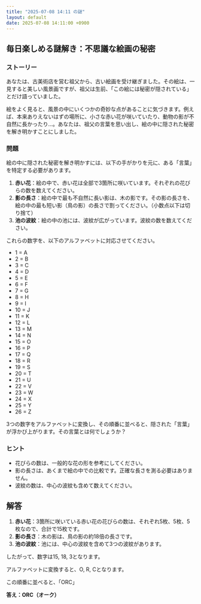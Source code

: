 ```yaml
---
title: "2025-07-08 14:11 の謎"
layout: default
date: 2025-07-08 14:11:00 +0900
---
```

## 毎日楽しめる謎解き：不思議な絵画の秘密

### ストーリー

あなたは、古美術店を営む祖父から、古い絵画を受け継ぎました。その絵は、一見すると美しい風景画ですが、祖父は生前、「この絵には秘密が隠されている」とだけ語っていました。

絵をよく見ると、風景の中にいくつかの奇妙な点があることに気づきます。例えば、本来ありえないはずの場所に、小さな赤い花が咲いていたり、動物の影が不自然に長かったり…。あなたは、祖父の言葉を思い出し、絵の中に隠された秘密を解き明かすことにしました。

### 問題

絵の中に隠された秘密を解き明かすには、以下の手がかりを元に、ある「言葉」を特定する必要があります。

1.  **赤い花**：絵の中で、赤い花は全部で3箇所に咲いています。それぞれの花びらの数を数えてください。
2.  **影の長さ**：絵の中で最も不自然に長い影は、木の影です。その影の長さを、絵の中の最も短い影（鳥の影）の長さで割ってください。（小数点以下は切り捨て）
3.  **池の波紋**：絵の中の池には、波紋が広がっています。波紋の数を数えてください。

これらの数字を、以下のアルファベットに対応させてください。

*   1 = A
*   2 = B
*   3 = C
*   4 = D
*   5 = E
*   6 = F
*   7 = G
*   8 = H
*   9 = I
*   10 = J
*   11 = K
*   12 = L
*   13 = M
*   14 = N
*   15 = O
*   16 = P
*   17 = Q
*   18 = R
*   19 = S
*   20 = T
*   21 = U
*   22 = V
*   23 = W
*   24 = X
*   25 = Y
*   26 = Z

3つの数字をアルファベットに変換し、その順番に並べると、隠された「言葉」が浮かび上がります。その言葉とは何でしょうか？

### ヒント

*   花びらの数は、一般的な花の形を参考にしてください。
*   影の長さは、あくまで絵の中での比較です。正確な長さを測る必要はありません。
*   波紋の数は、中心の波紋も含めて数えてください。

## 解答

1.  **赤い花**：3箇所に咲いている赤い花の花びらの数は、それぞれ5枚、5枚、5枚なので、合計で15枚です。
2.  **影の長さ**：木の影は、鳥の影の約18倍の長さです。
3.  **池の波紋**：池には、中心の波紋を含めて3つの波紋があります。

したがって、数字は15, 18, 3となります。

アルファベットに変換すると、O, R, Cとなります。

この順番に並べると、「ORC」

**答え：ORC（オーク）**
